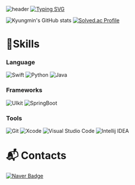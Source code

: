 ![header](https://capsule-render.vercel.app/api?type=waving&height=200&color=ffa500&text=Kyungmin%20&fontAlign=25&fontAlignY=36&descAlign=23&fontColor=FFFFFF)
[![Typing SVG](https://readme-typing-svg.demolab.com?font=Nanum+Pen+Script&size=40&pause=1000&color=F79446&random=false&width=435&height=70&lines=%ED%85%8C%EC%8A%A4%ED%8A%B8%EB%A5%BC+%EC%9E%98%ED%95%98%EB%8A%94+%EA%B0%9C%EB%B0%9C%EC%9E%90)](https://git.io/typing-svg)

![Kyungmin's GitHub stats](https://github-readme-stats.vercel.app/api?username=YaRkyungmin&show_icons=true&theme=gruvbox)
[![Solved.ac Profile](http://mazassumnida.wtf/api/v2/generate_badge?boj=kkgm94)](https://solved.ac/kkgm94/)


# 💪Skills

### Language
![Swift](https://img.shields.io/badge/Swift-F05138.svg?&style=for-the-badge&logo=Swift&logoColor=white)
![Python](https://img.shields.io/badge/Python-3776AB.svg?&style=for-the-badge&logo=Python&logoColor=white)
![Java](https://img.shields.io/badge/Java-007396.svg?&style=for-the-badge&logo=Java&logoColor=white)

### Frameworks
![UIkit](https://img.shields.io/badge/UIkit-2396F3.svg?&style=for-the-badge&logo=UIkit&logoColor=white)
![SpringBoot](https://img.shields.io/badge/SpringBoot-6DB33F.svg?&style=for-the-badge&logo=SpringBoot&logoColor=white)

### Tools
![Git](https://img.shields.io/badge/Git-F05032.svg?&style=for-the-badge&logo=Git&logoColor=white)
![Xcode](https://img.shields.io/badge/Xcode-147EFB.svg?&style=for-the-badge&logo=Xcode&logoColor=white)
![Visual Studio Code](https://img.shields.io/badge/Visual%20Studio%20Code-007ACC.svg?&style=for-the-badge&logo=Visual%20Studio%20Code&logoColor=white)
![Intellij IDEA](https://img.shields.io/badge/IntelliJ%20IDEA-A9225C.svg?&style=for-the-badge&logo=IntelliJ%20IDEA&logoColor=white)

# :mailbox_with_mail: Contacts
[![Naver Badge](https://img.shields.io/badge/Naver-03C75A?style=flat-square&logo=Naver&logoColor=white&link=mailto:kkgm94@naver.com)](mailto:kkgm94@naver.com)
